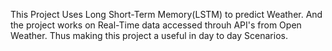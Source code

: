 This Project Uses Long Short-Term Memory(LSTM) to predict Weather.
And the project works on Real-Time data accessed throuh API's from Open Weather. Thus making this project a useful in day to day Scenarios.
